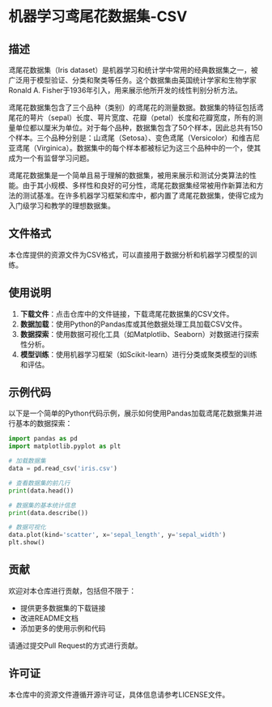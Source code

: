 # 机器学习鸢尾花数据集-CSV

## 描述

鸢尾花数据集（Iris dataset）是机器学习和统计学中常用的经典数据集之一，被广泛用于模型验证、分类和聚类等任务。这个数据集由英国统计学家和生物学家Ronald A. Fisher于1936年引入，用来展示他所开发的线性判别分析方法。

鸢尾花数据集包含了三个品种（类别）的鸢尾花的测量数据。数据集的特征包括鸢尾花的萼片（sepal）长度、萼片宽度、花瓣（petal）长度和花瓣宽度，所有的测量单位都以厘米为单位。对于每个品种，数据集包含了50个样本，因此总共有150个样本。三个品种分别是：山鸢尾（Setosa）、变色鸢尾（Versicolor）和维吉尼亚鸢尾（Virginica）。数据集中的每个样本都被标记为这三个品种中的一个，使其成为一个有监督学习问题。

鸢尾花数据集是一个简单且易于理解的数据集，被用来展示和测试分类算法的性能。由于其小规模、多样性和良好的可分性，鸢尾花数据集经常被用作新算法和方法的测试基准。在许多机器学习框架和库中，都内置了鸢尾花数据集，使得它成为入门级学习和教学的理想数据集。

## 文件格式

本仓库提供的资源文件为CSV格式，可以直接用于数据分析和机器学习模型的训练。

## 使用说明

1. **下载文件**：点击仓库中的文件链接，下载鸢尾花数据集的CSV文件。
2. **数据加载**：使用Python的Pandas库或其他数据处理工具加载CSV文件。
3. **数据探索**：使用数据可视化工具（如Matplotlib、Seaborn）对数据进行探索性分析。
4. **模型训练**：使用机器学习框架（如Scikit-learn）进行分类或聚类模型的训练和评估。

## 示例代码

以下是一个简单的Python代码示例，展示如何使用Pandas加载鸢尾花数据集并进行基本的数据探索：

```python
import pandas as pd
import matplotlib.pyplot as plt

# 加载数据集
data = pd.read_csv('iris.csv')

# 查看数据集的前几行
print(data.head())

# 数据集的基本统计信息
print(data.describe())

# 数据可视化
data.plot(kind='scatter', x='sepal_length', y='sepal_width')
plt.show()
```

## 贡献

欢迎对本仓库进行贡献，包括但不限于：

- 提供更多数据集的下载链接
- 改进README文档
- 添加更多的使用示例和代码

请通过提交Pull Request的方式进行贡献。

## 许可证

本仓库中的资源文件遵循开源许可证，具体信息请参考LICENSE文件。
